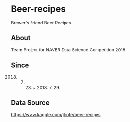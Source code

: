# Beer-recipes
Brewer's Friend Beer Recipes

## About
Team Project for NAVER Data Science Competition 2018

## Since
2018. 7. 23. ~ 2018. 7. 29.

## Data Source
https://www.kaggle.com/jtrofe/beer-recipes
